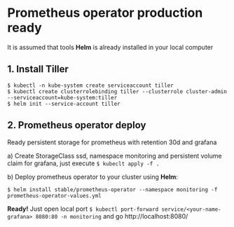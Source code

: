 # Prometheus operator production ready

It is assumed that tools **Helm** is already installed in your local computer

## 1. Install Tiller
```
$ kubectl -n kube-system create serviceaccount tiller
$ kubectl create clusterrolebinding tiller --clusterrole cluster-admin --serviceaccount=kube-system:tiller
$ helm init --service-account tiller
```
## 2. Prometheus operator deploy
Ready persistent storage for prometheus with retention 30d and grafana

a) Create StorageClass ssd, namespace monitoring and persistent volume claim for grafana, just execute ```$ kubeclt apply -f .```

b) Deploy prometheus operator to your cluster using **Helm**:
    
    $ helm install stable/prometheus-operator --namespace monitoring -f prometheus-operator-values.yml
    
**Ready!** Just open local port ```$ kubectl port-forward service/<your-name-grafana> 8080:80 -n monitoring``` and go http://localhost:8080/
